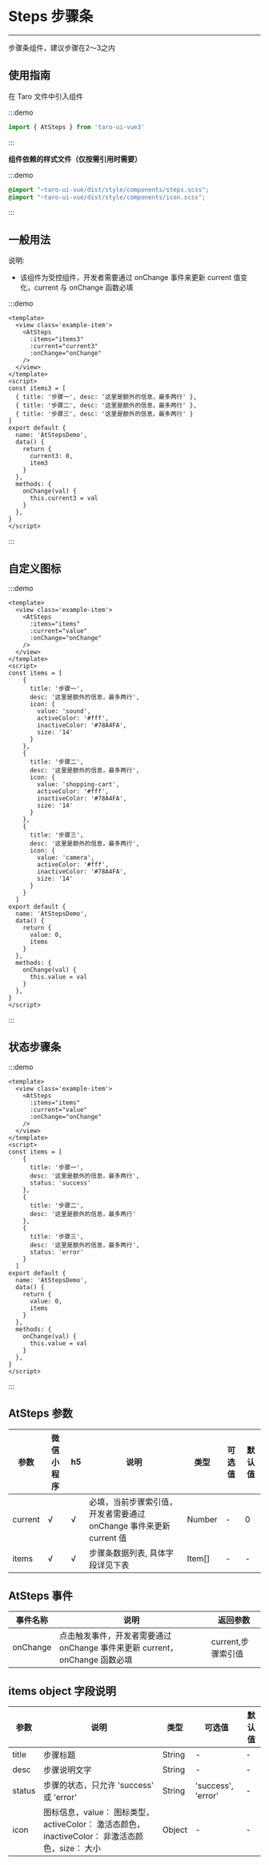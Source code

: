 # Steps 步骤条

---
步骤条组件，建议步骤在2～3之内

## 使用指南
在 Taro 文件中引入组件

:::demo
```js
import { AtSteps } from 'taro-ui-vue3'
```
:::

**组件依赖的样式文件（仅按需引用时需要）**

:::demo
```scss
@import "~taro-ui-vue/dist/style/components/steps.scss";
@import "~taro-ui-vue/dist/style/components/icon.scss";
```
:::

## 一般用法

说明:

* 该组件为受控组件，开发者需要通过 onChange 事件来更新 current 值变化，current 与 onChange 函数必填

:::demo

``` vue
<template>
  <view class='example-item'>
    <AtSteps
      :items="items3"
      :current="current3"
      :onChange="onChange"
    />
  </view>
</template>
<script>
const items3 = [
  { title: '步骤一', desc: '这里是额外的信息，最多两行' },
  { title: '步骤二', desc: '这里是额外的信息，最多两行' },
  { title: '步骤三', desc: '这里是额外的信息，最多两行' }
]
export default {
  name: 'AtStepsDemo',
  data() {
    return {
      current3: 0,
      item3
    }
  },
  methods: {
    onChange(val) {
      this.current3 = val
    }
  },
}
</script>

```

:::

## 自定义图标

:::demo

```vue
<template>
  <view class='example-item'>
    <AtSteps
      :items="items"
      :current="value"
      :onChange="onChange"
    />
  </view>
</template>
<script>
const items = [
    {
      title: '步骤一',
      desc: '这里是额外的信息，最多两行',
      icon: {
        value: 'sound',
        activeColor: '#fff',
        inactiveColor: '#78A4FA',
        size: '14'
      }
    },
    {
      title: '步骤二',
      desc: '这里是额外的信息，最多两行',
      icon: {
        value: 'shopping-cart',
        activeColor: '#fff',
        inactiveColor: '#78A4FA',
        size: '14'
      }
    },
    {
      title: '步骤三',
      desc: '这里是额外的信息，最多两行',
      icon: {
        value: 'camera',
        activeColor: '#fff',
        inactiveColor: '#78A4FA',
        size: '14'
      }
    }
  ]
export default {
  name: 'AtStepsDemo',
  data() {
    return {
      value: 0,
      items
    }
  },
  methods: {
    onChange(val) {
      this.value = val
    }
  },
}
</script>
```

:::

## 状态步骤条

:::demo

```vue
<template>
  <view class='example-item'>
    <AtSteps
      :items="items"
      :current="value"
      :onChange="onChange"
    />
  </view>
</template>
<script>
const items = [
    {
      title: '步骤一',
      desc: '这里是额外的信息，最多两行',
      status: 'success'
    },
    {
      title: '步骤二',
      desc: '这里是额外的信息，最多两行'
    },
    {
      title: '步骤三',
      desc: '这里是额外的信息，最多两行',
      status: 'error'
    }
  ]
export default {
  name: 'AtStepsDemo',
  data() {
    return {
      value: 0,
      items
    }
  },
  methods: {
    onChange(val) {
      this.value = val
    }
  },
}
</script>
```

:::

## AtSteps 参数

| 参数  | 微信小程序 | h5 | 说明   | 类型    | 可选值 | 默认值 |
|------|----------|----|-----|---------|--------|--------|
| current | √   | √  | 必填，当前步骤索引值，开发者需要通过 onChange 事件来更新 current 值 | Number  | -      | 0   |
| items | √  | √  | 步骤条数据列表, 具体字段详见下表  | Item[] | - | -  |

## AtSteps 事件

| 事件名称 | 说明          | 返回参数  |
|---------- |-------------- |---------- |
| onChange | 点击触发事件，开发者需要通过 onChange 事件来更新 current，onChange 函数必填  | current,步骤索引值  |

## items object 字段说明

| 参数  | 说明 | 类型    | 可选值 | 默认值 |
|------|-----|---------|--------|--------|
| title | 步骤标题 | String  | - | -  |
| desc | 步骤说明文字  | String | - | -  |
| status | 步骤的状态，只允许 'success' 或 'error' | String | 'success', 'error' | - |
| icon | 图标信息，value： 图标类型，activeColor： 激活态颜色，inactiveColor： 非激活态颜色，size： 大小 | Object | - | - |
